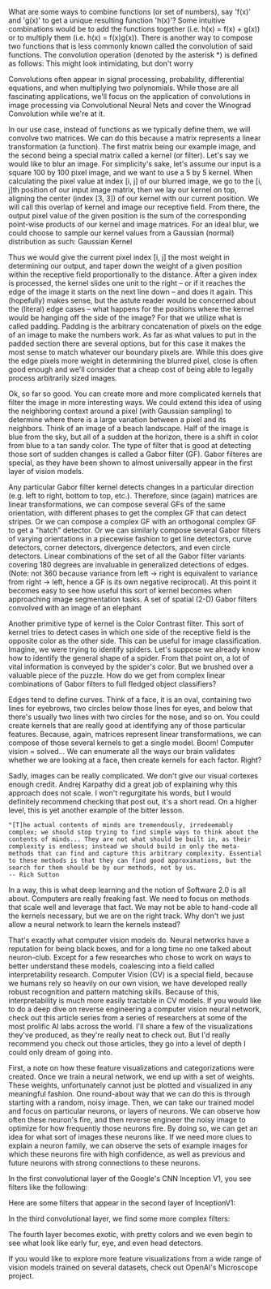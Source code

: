 

What are some ways to combine functions (or set of numbers), say 'f(x)' and 'g(x)' to get a unique resulting function 'h(x)'? Some intuitive combinations would be to add the functions together (i.e. h(x) = f(x) + g(x)) or to multiply them (i.e. h(x) = f(x)g(x)). There is another way to compose two functions that is less commonly known called the convolution of said functions. The convolution operation (denoted by the asterisk *) is defined as follows:
This might look intimidating, but don't worry

Convolutions often appear in signal processing, probability, differential equations, and when multiplying two polynomials. While those are all fascinating applications, we'll focus on the application of convolutions in image processing via Convolutional Neural Nets and cover the Winograd Convolution while we're at it.

In our use case, instead of functions as we typically define them, we will convolve two matrices. We can do this because a matrix represents a linear transformation (a function). The first matrix being our example image, and the second being a special matrix called a kernel (or filter). Let's say we would like to blur an image. For simplicity's sake, let's assume our input is a square 100 by 100 pixel image, and we want to use a 5 by 5 kernel. When calculating the pixel value at index [i, j] of our blurred image, we go to the [i, j]th position of our input image matrix, then we lay our kernel on top, aligning the center (index [3, 3]) of our kernel with our current position. We will call this overlap of kernel and image our receptive field. From there, the output pixel value of the given position is the sum of the corresponding point-wise products of our kernel and image matrices. For an ideal blur, we could choose to sample our kernel values from a Gaussian (normal) distribution as such:
Gaussian Kernel

Thus we would give the current pixel index [i, j] the most weight in determining our output, and taper down the weight of a given position within the receptive field proportionally to the distance. After a given index is processed, the kernel slides one unit to the right – or if it reaches the edge of the image it starts on the next line down – and does it again. This (hopefully) makes sense, but the astute reader would be concerned about the (literal) edge cases – what happens for the positions where the kernel would be hanging off the side of the image? For that we utilize what is called padding. Padding is the arbitrary concatenation of pixels on the edge of an image to make the numbers work. As far as what values to put in the padded section there are several options, but for this case it makes the most sense to match whatever our boundary pixels are. While this does give the edge pixels more weight in determining the blurred pixel, close is often good enough and we'll consider that a cheap cost of being able to legally process arbitrarily sized images.

Ok, so far so good. You can create more and more complicated kernels that filter the image in more interesting ways. We could extend this idea of using the neighboring context around a pixel (with Gaussian sampling) to determine where there is a large variation between a pixel and its neighbors. Think of an image of a beach landscape. Half of the image is blue from the sky, but all of a sudden at the horizon, there is a shift in color from blue to a tan sandy color. The type of filter that is good at detecting those sort of sudden changes is called a Gabor filter (GF). Gabor filteres are special, as they have been shown to almost universally appear in the first layer of vision models.

Any particular Gabor filter kernel detects changes in a particular direction (e.g. left to right, bottom to top, etc.). Therefore, since (again) matrices are linear transformations, we can compose several GFs of the same orientation, with different phases to get the complex GF that can detect stripes. Or we can compose a complex GF with an orthogonal complex GF to get a "hatch" detector. Or we can similarly compose several Gabor filters of varying orientations in a piecewise fashion to get line detectors, curve detectors, corner detectors, divergence detectors, and even circle detectors. Linear combinations of the set of all the Gabor filter variants covering 180 degrees are invaluable in generalized detections of edges. (Note: not 360 because variance from left -> right is equivalent to variance from right -> left, hence a GF is its own negative reciprocal). At this point it becomes easy to see how useful this sort of kernel becomes when approaching image segmentation tasks.
A set of spatial (2-D) Gabor filters convolved with an image of an elephant

Another primitive type of kernel is the Color Contrast filter. This sort of kernel tries to detect cases in which one side of the receptive field is the opposite color as the other side. This can be useful for image classification. Imagine, we were trying to identify spiders. Let's suppose we already know how to identify the general shape of a spider. From that point on, a lot of vital information is conveyed by the spider's color. But we brushed over a valuable piece of the puzzle. How do we get from complex linear combinations of Gabor filters to full fledged object classifiers?

Edges tend to define curves. Think of a face, it is an oval, containing two lines for eyebrows, two circles below those lines for eyes, and below that there's usually two lines with two circles for the nose, and so on. You could create kernels that are really good at identifying any of those particular features. Because, again, matrices represent linear transformations, we can compose of those several kernels to get a single model. Boom! Computer vision = solved... We can enumerate all the ways our brain validates whether we are looking at a face, then create kernels for each factor. Right?

Sadly, images can be really complicated. We don't give our visual cortexes enough credit. Andrej Karpathy did a great job of explaining why this approach does not scale. I won't regurgitate his words, but I would definitely recommend checking that post out, it's a short read. On a higher level, this is yet another example of the bitter lesson.

    "[T]he actual contents of minds are tremendously, irredeemably complex; we should stop trying to find simple ways to think about the contents of minds... They are not what should be built in, as their complexity is endless; instead we should build in only the meta-methods that can find and capture this arbitrary complexity. Essential to these methods is that they can find good approximations, but the search for them should be by our methods, not by us.
    -- Rich Sutton

In a way, this is what deep learning and the notion of Software 2.0 is all about. Computers are really freaking fast. We need to focus on methods that scale well and leverage that fact. We may not be able to hand-code all the kernels necessary, but we are on the right track. Why don't we just allow a neural network to learn the kernels instead?

That's exactly what computer vision models do. Neural networks have a reputation for being black boxes, and for a long time no one talked about neuron-club. Except for a few researches who chose to work on ways to better understand these models, coalescing into a field called interpretability research. Computer Vision (CV) is a special field, because we humans rely so heavily on our own vision, we have developed really robust recognition and pattern matching skills. Because of this, interpretability is much more easily tractable in CV models. If you would like to do a deep dive on reverse engineering a computer vision neural network, check out this article series from a series of researchers at some of the most prolific AI labs across the world. I'll share a few of the visualizations they've produced, as they're really neat to check out. But I'd really recommend you check out those articles, they go into a level of depth I could only dream of going into.

First, a note on how these feature visualizations and categorizations were created. Once we train a neural network, we end up with a set of weights. These weights, unfortunately cannot just be plotted and visualized in any meaningful fashion. One round-about way that we can do this is through starting with a random, noisy image. Then, we can take our trained model and focus on particular neurons, or layers of neurons. We can observe how often these neuron's fire, and then reverse engineer the noisy image to optimize for how frequently those neurons fire. By doing so, we can get an idea for what sort of images these neurons like. If we need more clues to explain a neuron family, we can observe the sets of example images for which these neurons fire with high confidence, as well as previous and future neurons with strong connections to these neurons.

In the first convolutional layer of the Google's CNN Inception V1, you see filters like the following:

Here are some filters that appear in the second layer of InceptionV1:

In the third convolutional layer, we find some more complex filters:

The fourth layer becomes exotic, with pretty colors and we even begin to see what look like early fur, eye, and even head detectors.

If you would like to explore more feature visualizations from a wide range of vision models trained on several datasets, check out OpenAI's Microscope project.
